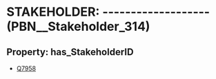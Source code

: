 # STAKEHOLDER: __-------------------__ (PBN__Stakeholder_314)

## Property: has_StakeholderID

* [Q7958](Q7958)

